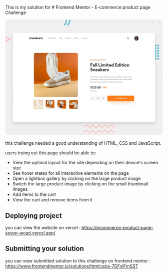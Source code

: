 This is my solution for  # Frontend Mentor - E-commerce product page Challenge

![Design preview for the E-commerce product page coding challenge](./design/desktop-preview.jpg)

this challenge needed a good understanding of HTML, CSS and JavaScript.

 users trying out this page should be able to:
- View the optimal layout for the site depending on their device's screen size
- See hover states for all interactive elements on the page
- Open a lightbox gallery by clicking on the large product image
- Switch the large product image by clicking on the small thumbnail images
- Add items to the cart
- View the cart and remove items from it

## Deploying  project
you can view the website on vercel : https://ecommerce-product-page-seven-woad.vercel.app/

## Submitting your solution
you can view submitted solution to this challenge on frontend mentor : https://www.frontendmentor.io/solutions/htmlcssjs-7DFxlFmSST

